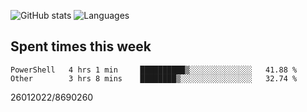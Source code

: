 ![GitHub stats](https://github-readme-stats.vercel.app/api?username=emipa606&theme=github_dark&show_icons=true) 
![Languages](https://github-readme-stats.vercel.app/api/top-langs/?username=emipa606&theme=github_dark&layout=compact)

## Spent times this week
<!--START_SECTION:waka-->

```text
PowerShell   4 hrs 1 min     ██████████▒░░░░░░░░░░░░░░   41.88 %
Other        3 hrs 8 mins    ████████▒░░░░░░░░░░░░░░░░   32.74 %
```

<!--END_SECTION:waka-->


26012022/8690260
